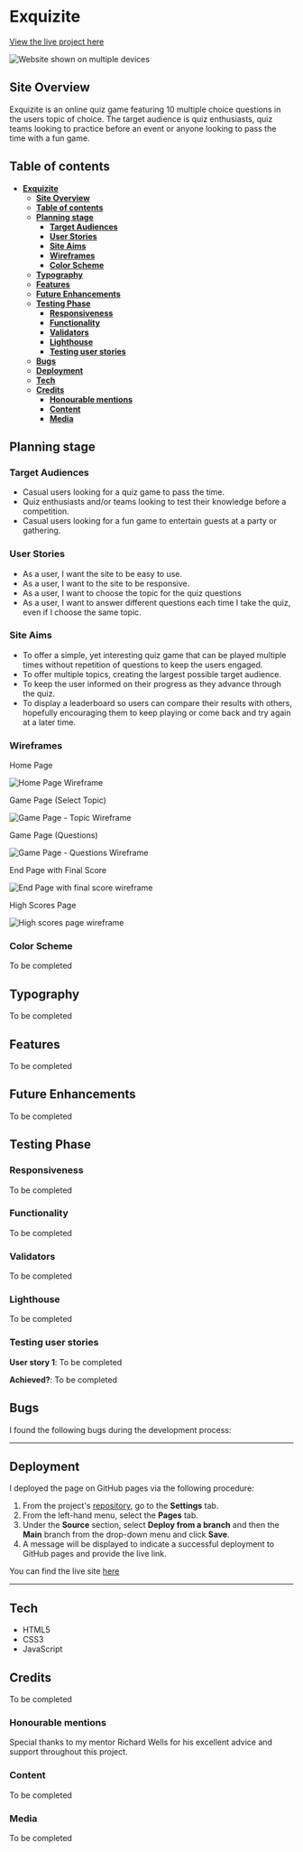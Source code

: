 # **Exquizite**

[View the live project here](###)

![Website shown on multiple devices](###)

## **Site Overview**

Exquizite is an online quiz game featuring 10 multiple choice questions in the users topic of choice. The target audience is quiz enthusiasts, quiz teams looking to practice before an event or anyone looking to pass the time with a fun game.

## **Table of contents**

- [**Exquizite**](#exquizite)
  - [**Site Overview**](#site-overview)
  - [**Table of contents**](#table-of-contents)
  - [**Planning stage**](#planning-stage)
    - [**Target Audiences**](#target-audiences)
    - [**User Stories**](#user-stories)
    - [**Site Aims**](#site-aims)
    - [**Wireframes**](#wireframes)
    - [**Color Scheme**](#color-scheme)
  - [**Typography**](#typography)
  - [**Features**](#features)
  - [**Future Enhancements**](#future-enhancements)
  - [**Testing Phase**](#testing-phase)
    - [**Responsiveness**](#responsiveness)
    - [**Functionality**](#functionality)
    - [**Validators**](#validators)
    - [**Lighthouse**](#lighthouse)
    - [**Testing user stories**](#testing-user-stories)
  - [**Bugs**](#bugs)
  - [**Deployment**](#deployment)
  - [**Tech**](#tech)
  - [**Credits**](#credits)
    - [**Honourable mentions**](#honourable-mentions)
    - [**Content**](#content)
    - [**Media**](#media)

## **Planning stage**

### **Target Audiences**

- Casual users looking for a quiz game to pass the time.
- Quiz enthusiasts and/or teams looking to test their knowledge before a competition.
- Casual users looking for a fun game to entertain guests at a party or gathering.

### **User Stories**

- As a user, I want the site to be easy to use.
- As a user, I want to the site to be responsive.
- As a user, I want to choose the topic for the quiz questions
- As a user, I want to answer different questions each time I take the quiz, even if I choose the same topic.

### **Site Aims**

- To offer a simple, yet interesting quiz game that can be played multiple times without repetition of questions to keep the users engaged.
- To offer multiple topics, creating the largest possible target audience.
- To keep the user informed on their progress as they advance through the quiz.
- To display a leaderboard so users can compare their results with others, hopefully encouraging them to keep playing or come back and try again at a later time.

### **Wireframes**

Home Page

![Home Page Wireframe](documentation/wireframes/homedesktopwireframe.png)

Game Page (Select Topic)

![Game Page - Topic Wireframe](documentation/wireframes/topicdesktopwireframe.png)

Game Page (Questions)

![Game Page - Questions Wireframe](documentation/wireframes/questiondesktopwireframe.png)

End Page with Final Score

![End Page with final score wireframe](documentation/wireframes/finalscoredesktopwireframe.png)

High Scores Page

![High scores page wireframe](documentation/wireframes/highscoresdesktopwireframe.png)

### **Color Scheme**

To be completed

## **Typography**

To be completed

## **Features**

To be completed

## **Future Enhancements**

To be completed

## **Testing Phase**

### **Responsiveness**

To be completed

### **Functionality**

To be completed

### **Validators**

To be completed

### **Lighthouse**

To be completed

### **Testing user stories**

**User story 1**: To be completed

**Achieved?**: To be completed

## **Bugs**

I found the following bugs during the development process:



---

## **Deployment**

I deployed the page on GitHub pages via the following procedure:

1. From the project's [repository](https://github.com/danielanthonycollins/exquizite), go to the **Settings** tab.
2. From the left-hand menu, select the **Pages** tab.
3. Under the **Source** section, select **Deploy from a branch** and then the **Main** branch from the drop-down menu and click **Save**.
4. A message will be displayed to indicate a successful deployment to GitHub pages and provide the live link.

You can find the live site [here](###)

---

## **Tech**

- HTML5
- CSS3
- JavaScript

## **Credits**

To be completed

### **Honourable mentions**

Special thanks to my mentor Richard Wells for his excellent advice and support throughout this project.

### **Content**

To be completed

### **Media**

To be completed